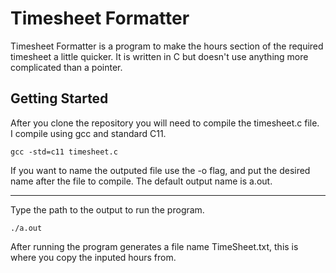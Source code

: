 # Timesheet Formatter

Timesheet Formatter is a program to make the hours section of the required timesheet a little quicker.  It is written in C but doesn't use anything more complicated than a pointer. 

## Getting Started

After you clone the repository you will need to compile the timesheet.c file.  
I compile using gcc and standard C11.

```
gcc -std=c11 timesheet.c
```

If you want to name the outputed file use the -o flag, and put the desired name after the file to compile. The default output name is a.out.

***

Type the path to the output to run the program.

```
./a.out
```

After running the program generates a file name TimeSheet.txt, this is where you copy the inputed hours from.









